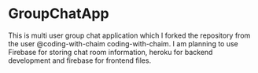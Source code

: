 # GroupChatApp

This is multi user group chat application which I forked the repository from the user @coding-with-chaim
coding-with-chaim. I am planning to use Firebase for storing chat room information, heroku for backend development and firebase for frontend files. 

